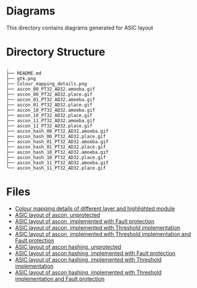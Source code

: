 # Diagrams

This directory contains diagrams generated for ASIC layout

# Directory Structure

```
.
├── README.md
├── gtk.png
├── Colour_mapping_details.png
├── ascon_00_PT32_AD32.amoeba.gif
├── ascon_00_PT32_AD32.place.gif
├── ascon_01_PT32_AD32.amoeba.gif
├── ascon_01_PT32_AD32.place.gif
├── ascon_10_PT32_AD32.amoeba.gif
├── ascon_10_PT32_AD32.place.gif
├── ascon_11_PT32_AD32.amoeba.gif
├── ascon_11_PT32_AD32.place.gif
├── ascon_hash_00_PT32_AD32.amoeba.gif
├── ascon_hash_00_PT32_AD32.place.gif
├── ascon_hash_01_PT32_AD32.amoeba.gif
├── ascon_hash_01_PT32_AD32.place.gif
├── ascon_hash_10_PT32_AD32.amoeba.gif
├── ascon_hash_10_PT32_AD32.place.gif
├── ascon_hash_11_PT32_AD32.amoeba.gif
└── ascon_hash_11_PT32_AD32.place.gif
```

# Files

- [Colour mapping details of different layer and highlighted module](./Colour_mapping_details.png)
- [ASIC layout of ascon, unprotected](./ascon_00_PT32_AD32.place.gif)
- [ASIC layout of ascon, implemented with Fault protection](./ascon_01_PT32_AD32.place.gif)
- [ASIC layout of ascon, implemented with Threshold implementation](./ascon_10_PT32_AD32.place.gif)
- [ASIC layout of ascon, implemented with Threshold implementation and Fault protection](./ascon_11_PT32_AD32.place.gif)
- [ASIC layout of ascon hashing, unprotected](./ascon_hash_00_PT32_AD32.place.gif)
- [ASIC layout of ascon hashing, implemented with Fault protection](./ascon_hash_01_PT32_AD32.place.gif)
- [ASIC layout of ascon hashing, implemented with Threshold implementation](./ascon_hash_10_PT32_AD32.place.gif)
- [ASIC layout of ascon hashing, implemented with Threshold implementation and Fault protection](./ascon_hash_11_PT32_AD32.place.gif)
